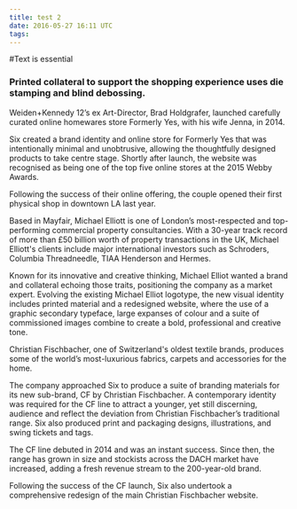 ```yaml
---
title: test 2
date: 2016-05-27 16:11 UTC
tags:
---
```


#Text is essential

### Printed collateral to support the shopping experience uses die stamping and blind debossing.

Weiden+Kennedy 12’s ex Art-Director, Brad Holdgrafer, launched carefully curated online homewares store Formerly Yes, with his wife Jenna, in 2014.

Six created a brand identity and online store for Formerly Yes that was intentionally minimal and unobtrusive, allowing the thoughtfully designed products to take centre stage. Shortly after launch, the website was recognised as being one of the top five online stores at the 2015 Webby Awards.

Following the success of their online offering, the couple opened their first physical shop in downtown LA last year.

Based in Mayfair, Michael Elliott is one of London’s most-respected and top-performing commercial property consultancies. With a 30-year track record of more than £50 billion worth of property transactions in the UK, Michael Elliott's clients include major international investors such as Schroders, Columbia Threadneedle, TIAA Henderson and Hermes.

Known for its innovative and creative thinking, Michael Elliot wanted a brand and collateral echoing those traits, positioning the company as a market expert. Evolving the existing Michael Elliot logotype, the new visual identity includes printed material and a redesigned website, where the use of a graphic secondary typeface, large expanses of colour and a suite of commissioned images combine to create a bold, professional and creative tone.

Christian Fischbacher, one of Switzerland's oldest textile brands, produces some of the world’s most-luxurious fabrics, carpets and accessories for the home.

The company approached Six to produce a suite of branding materials for its new sub-brand, CF by Christian Fischbacher. A contemporary identity was required for the CF line to attract a younger, yet still discerning, audience and reflect the deviation from Christian Fischbacher’s traditional range. Six also produced print and packaging designs, illustrations, and swing tickets and tags.

The CF line debuted in 2014 and was an instant success. Since then, the range has grown in size and stockists across the DACH market have increased, adding a fresh revenue stream to the 200-year-old brand.

Following the success of the CF launch, Six also undertook a comprehensive redesign of the main Christian Fischbacher website.
